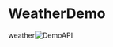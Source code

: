 # WeatherDemo
weather![DemoAPI](https://user-images.githubusercontent.com/101201594/218958305-d37ee368-bb42-4cda-975f-c911333b02a8.png)
